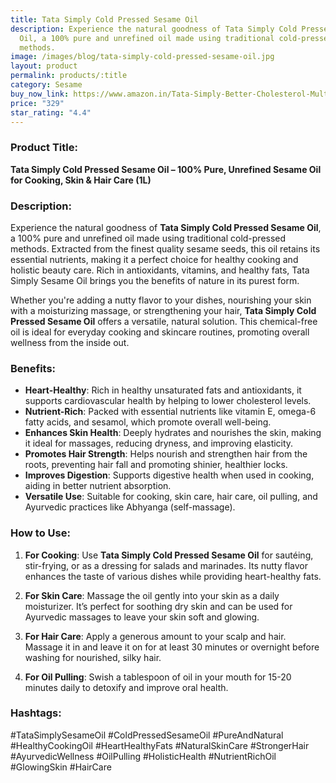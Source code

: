 ```yaml
---
title: Tata Simply Cold Pressed Sesame Oil
description: Experience the natural goodness of Tata Simply Cold Pressed Sesame
  Oil, a 100% pure and unrefined oil made using traditional cold-pressed
  methods.
image: /images/blog/tata-simply-cold-pressed-sesame-oil.jpg
layout: product
permalink: products/:title
category: Sesame
buy_now_link: https://www.amazon.in/Tata-Simply-Better-Cholesterol-Multipurpose/dp/B0CZLKFBB1/ref=sxbs_pa_sp_search_thematic_btf_sspa?content-id=amzn1.sym.324128d2-2348-4bb9-a5fc-f58dc0a894e8%3Aamzn1.sym.324128d2-2348-4bb9-a5fc-f58dc0a894e8&tag=ayushmonk-21
price: "329"
star_rating: "4.4"
---
```

### Product Title:
**Tata Simply Cold Pressed Sesame Oil – 100% Pure, Unrefined Sesame Oil for Cooking, Skin & Hair Care (1L)**

### Description:
Experience the natural goodness of **Tata Simply Cold Pressed Sesame Oil**, a 100% pure and unrefined oil made using traditional cold-pressed methods. Extracted from the finest quality sesame seeds, this oil retains its essential nutrients, making it a perfect choice for healthy cooking and holistic beauty care. Rich in antioxidants, vitamins, and healthy fats, Tata Simply Sesame Oil brings you the benefits of nature in its purest form.

Whether you're adding a nutty flavor to your dishes, nourishing your skin with a moisturizing massage, or strengthening your hair, **Tata Simply Cold Pressed Sesame Oil** offers a versatile, natural solution. This chemical-free oil is ideal for everyday cooking and skincare routines, promoting overall wellness from the inside out.

### Benefits:
- **Heart-Healthy**: Rich in healthy unsaturated fats and antioxidants, it supports cardiovascular health by helping to lower cholesterol levels.
- **Nutrient-Rich**: Packed with essential nutrients like vitamin E, omega-6 fatty acids, and sesamol, which promote overall well-being.
- **Enhances Skin Health**: Deeply hydrates and nourishes the skin, making it ideal for massages, reducing dryness, and improving elasticity.
- **Promotes Hair Strength**: Helps nourish and strengthen hair from the roots, preventing hair fall and promoting shinier, healthier locks.
- **Improves Digestion**: Supports digestive health when used in cooking, aiding in better nutrient absorption.
- **Versatile Use**: Suitable for cooking, skin care, hair care, oil pulling, and Ayurvedic practices like Abhyanga (self-massage).

### How to Use:
1. **For Cooking**: Use **Tata Simply Cold Pressed Sesame Oil** for sautéing, stir-frying, or as a dressing for salads and marinades. Its nutty flavor enhances the taste of various dishes while providing heart-healthy fats.
   
2. **For Skin Care**: Massage the oil gently into your skin as a daily moisturizer. It’s perfect for soothing dry skin and can be used for Ayurvedic massages to leave your skin soft and glowing.

3. **For Hair Care**: Apply a generous amount to your scalp and hair. Massage it in and leave it on for at least 30 minutes or overnight before washing for nourished, silky hair.

4. **For Oil Pulling**: Swish a tablespoon of oil in your mouth for 15-20 minutes daily to detoxify and improve oral health.

### Hashtags:
#TataSimplySesameOil #ColdPressedSesameOil #PureAndNatural #HealthyCookingOil #HeartHealthyFats #NaturalSkinCare #StrongerHair #AyurvedicWellness #OilPulling #HolisticHealth #NutrientRichOil #GlowingSkin #HairCare
